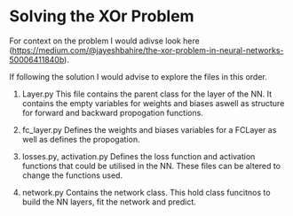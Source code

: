 # Solving the XOr Problem

For context on the problem I would adivse look here (https://medium.com/@jayeshbahire/the-xor-problem-in-neural-networks-50006411840b). 

If following the solution I would advise to explore the files in this order.

1. Layer.py
This file contains the parent class for the layer of the NN. It contains the empty variables for weights and biases aswell as structure for forward and backward propogation functions.

2. fc_layer.py
Defines the weights and biases variables for a FCLayer as well as defines the propogation.

3. losses.py, activation.py
Defines the loss function and activation functions that could be utilised in the NN. These files can be altered to change the functions used.

4. network.py
Contains the network class. This hold class funcitnos to build the NN layers, fit the network and predict. 
